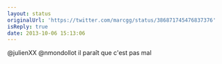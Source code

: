 ```yaml
---
layout: status
originalUrl: 'https://twitter.com/marcgg/status/386871745476837376'
isReply: true
date: 2013-10-06 15:13:06
---
```


@julienXX @nmondollot il paraît que c'est pas mal
